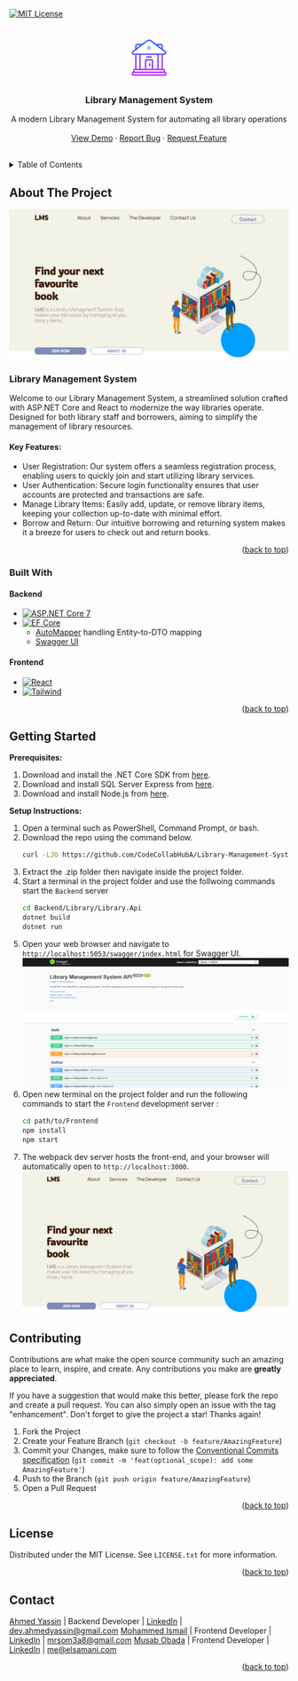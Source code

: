 
<a id="readme-top"></a>


<!-- PROJECT SHIELDS -->
[![MIT License][license-shield]][license-url]



<!-- PROJECT LOGO -->
<br />
<div align="center">
  <a href="https://github.com/CodeCollabHubA/Library-Management-System">
    <img src="images/Library.png" alt="Logo" width="80" height="80">
  </a>

  <h3 align="center">Library Management System</h3>

  <p align="center">
    A modern Library Management System for automating all library operations
    <br />
    <br />
    <a href="https://github.com/CodeCollabHubA/Library-Management-System">View Demo</a>
    ·
    <a href="https://github.com/CodeCollabHubA/Library-Management-System/issues/new?labels=bug&template=bug-report---.md">Report Bug</a>
    ·
    <a href="https://github.com/CodeCollabHubA/Library-Management-System/issues/new?labels=enhancement&template=feature-request---.md">Request Feature</a>
  </p>
    <br />
</div>



<!-- TABLE OF CONTENTS -->
<details>
  <summary>Table of Contents</summary>
  <ol>
    <li>
      <a href="#about-the-project">About The Project</a>
      <ul>
        <li><a href="#built-with">Built With</a></li>
      </ul>
    </li>
    <li>
      <a href="#getting-started">Getting Started</a>
    </li>
    <li><a href="#contributing">Contributing</a></li>
    <li><a href="#license">License</a></li>
    <li><a href="#contact">Contact</a></li>
  </ol>
</details>



<!-- ABOUT THE PROJECT -->
## About The Project

[![Product Name Screen Shot][product-screenshot]](https://example.com)
### Library Management System

Welcome to our Library Management System, a streamlined solution crafted with ASP.NET Core and React to modernize the way libraries operate. Designed for both library staff and borrowers, aiming to simplify the management of library resources.

#### Key Features:

* User Registration: Our system offers a seamless registration process, enabling users to quickly join and start utilizing library services.
* User Authentication: Secure login functionality ensures that user accounts are protected and transactions are safe.
* Manage Library Items: Easily add, update, or remove library items, keeping your collection up-to-date with minimal effort.
* Borrow and Return: Our intuitive borrowing and returning system makes it a breeze for users to check out and return books.

<p align="right">(<a href="#readme-top">back to top</a>)</p>



### Built With

#### Backend
* [![ASP.NET Core 7][.NET]][.NET-url]
* [![EF Core][EFCore]][EF-url]
  - [AutoMapper](https://github.com/AutoMapper/AutoMapper) handling Entity-to-DTO mapping
  - [Swagger UI](https://github.com/swagger-api/swagger-ui)

#### Frontend
* [![React][React.js]][React-url]
* [![Tailwind][Tailwind]][Tailwind-url]


<p align="right">(<a href="#readme-top">back to top</a>)</p>



<!-- GETTING STARTED -->
## Getting Started
**Prerequisites:**
1. Download and install the .NET Core SDK from [here](https://dotnet.microsoft.com/download).
2. Download and install SQL Server Express from [here](https://docs.microsoft.com/en-us/sql/database-engine/configure-windows/sql-server-express-localdb).
3. Download and install Node.js from [here](https://nodejs.org/en/download).


**Setup Instructions:**
1. Open a terminal such as PowerShell, Command Prompt, or bash.
2. Download the repo using the command below.
    ```sh
    curl -LJO https://github.com/CodeCollabHubA/Library-Management-System/archive/refs/heads/main.zip
    ```
3. Extract the .zip folder then navigate inside the project folder.
4. Start a terminal in the project folder and use the follwoing commands start the `Backend` server
      ```sh
      cd Backend/Library/Library.Api
      dotnet build
      dotnet run
      ```
5. Open your web browser and navigate to `http://localhost:5053/swagger/index.html` for Swagger UI.
  ![Swagger UI](images/swagger.png)
6. Open new terminal on the project folder and run the following commands to start the `Frontend` development server :
    ```sh
    cd path/to/Frontend
    npm install
    npm start
    ```
8. The webpack dev server hosts the front-end, and your browser will automatically open to `http://localhost:3000`.
![Frontend](images/screenshot.png)


<!-- CONTRIBUTING -->
## Contributing

Contributions are what make the open source community such an amazing place to learn, inspire, and create. Any contributions you make are **greatly appreciated**.

If you have a suggestion that would make this better, please fork the repo and create a pull request. You can also simply open an issue with the tag "enhancement".
Don't forget to give the project a star! Thanks again!

1. Fork the Project
2. Create your Feature Branch (`git checkout -b feature/AmazingFeature`)
3. Commit your Changes, make sure to follow the [Conventional Commits specification](https://www.conventionalcommits.org/en/v1.0.0/) (`git commit -m 'feat(optional_scope): add some AmazingFeature'`)
4. Push to the Branch (`git push origin feature/AmazingFeature`)
5. Open a Pull Request

<p align="right">(<a href="#readme-top">back to top</a>)</p>



<!-- LICENSE -->
## License

Distributed under the MIT License. See `LICENSE.txt` for more information.

<p align="right">(<a href="#readme-top">back to top</a>)</p>



<!-- CONTACT -->
## Contact

[Ahmed Yassin](https://github.com/AhmedYassinH) | Backend Developer | [LinkedIn](https://www.linkedin.com/in/ahmed-yassinh/) | dev.ahmedyassin@gmail.com
[Mohammed Ismail](https://github.com/AhmedYassinH) | Frontend Developer | [LinkedIn](https://www.linkedin.com/in/mohammed-ismail-som3a/) | mrsom3a8@gmail.com
[Musab Obada](https://github.com/musabsamani) | Frontend Developer | [LinkedIn](https://linkedin.com/in/musabsamani) | me@elsamani.com



<p align="right">(<a href="#readme-top">back to top</a>)</p>



<!-- MARKDOWN LINKS & IMAGES -->
<!-- https://www.markdownguide.org/basic-syntax/#reference-style-links -->
[license-shield]: https://img.shields.io/github/license/othneildrew/Best-README-Template.svg?style=for-the-badge
[license-url]: https://github.com/CodeCollabHubA/Library-Management-System/blob/main/LICENSE

[product-screenshot]: images/screenshot.png
[React.js]: https://img.shields.io/badge/React-20232A?style=for-the-badge&logo=react&logoColor=61DAFB
[React-url]: https://reactjs.org/
[.NET]: https://img.shields.io/badge/ASP.NET%20Core%207-512BD4?style=for-the-badge&logo=.NET&logoColor=white
[.NET-url]: https://dotnet.microsoft.com/en-us/apps/aspnet/
[Tailwind]: https://img.shields.io/badge/Tailwind-38BDF8?style=for-the-badge&logo=tailwindcss&logoColor=white
[Tailwind-url]: https://tailwindui.com/
[EFCore]: https://img.shields.io/badge/EF%20Core%20-DC39AF?style=for-the-badge&logo=.NET&logoColor=white
[EF-url]: https://learn.microsoft.com/en-us/ef/core/

